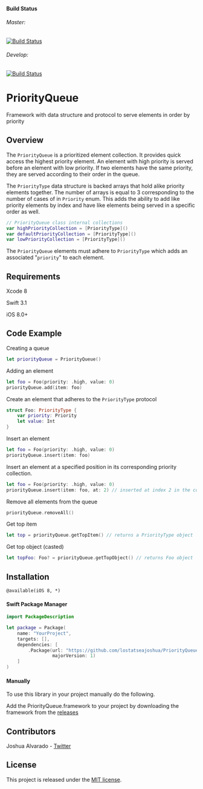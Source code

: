 #### Build Status

###### Master:

[![Build Status](https://travis-ci.org/lostatseajoshua/PriorityQueue.svg?branch=master)](https://travis-ci.org/lostatseajoshua/PriorityQueue)

###### Develop: 

[![Build Status](https://travis-ci.org/lostatseajoshua/PriorityQueue.svg?branch=master)](https://travis-ci.org/lostatseajoshua/PriorityQueue)

# PriorityQueue
Framework with data structure and protocol to serve elements in order by priority

## Overview
The `PriorityQueue` is a prioritized element collection. It provides quick access the highest priority element.
An element with high priority is served before an element with low priority. If two elements have the same priority, they are served according to their order in the queue.

The `PriorityType` data structure is backed arrays that hold alike priority elements together. The number of arrays is equal to 3 corresponding to the number of cases of in `Priority` enum. This adds the ability to add like priority elements by index and have like elements being served in a specific order as well.

```swift
// PriorityQueue class internal collections
var highPriorityCollection = [PriorityType]()
var defaultPriorityCollection = [PriorityType]()
var lowPriorityCollection = [PriorityType]()
```

 The `PriorityQueue` elements must adhere to `PriorityType` which adds an associated "`priority`" to each element.

## Requirements
Xcode 8

Swift 3.1

iOS 8.0+

## Code Example
Creating a queue
```swift
let priorityQueue = PriorityQueue()
```

Adding an element
```swift
let foo = Foo(priority: .high, value: 0)
priorityQueue.add(item: foo)
```

Create an element that adheres to the `PriorityType` protocol
```swift
struct Foo: PriorityType {
    var priority: Priority
    let value: Int
}
```

Insert an element
```swift
let foo = Foo(priority: .high, value: 0)
priorityQueue.insert(item: foo)
```

Insert an element at a specified position in its corresponding priority collection.
```swift
let foo = Foo(priority: .high, value: 0)
priorityQueue.insert(item: foo, at: 2) // inserted at index 2 in the collection of high priority alike elements
```

Remove all elements from the queue
```swift
priorityQueue.removeAll()
```

Get top item
```swift
let top = priorityQueue.getTopItem() // returns a PriorityType object
```

Get top object (casted)
```swift
let topFoo: Foo? = priorityQueue.getTopObject() // returns Foo object
```

## Installation
```@available(iOS 8, *)```

#### Swift Package Manager

```swift
import PackageDescription

let package = Package(
    name: "YourProject",
    targets: [],
    dependencies: [
        .Package(url: "https://github.com/lostatseajoshua/PriorityQueue.git",
                 majorVersion: 1)
    ]
)
```

#### Manually

To use this library in your project manually do the following.

Add the PriorityQueue.framework to your project by downloading the framework from the [releases](https://github.com/lostatseajoshua/PriorityQueue/releases)

## Contributors
Joshua Alvarado - [Twitter](https://www.twitter.com/alvaradojoshua0)

## License
This project is released under the [MIT license](https://github.com/lostatseajoshua/PriorityQueue/blob/master/LICENSE).
